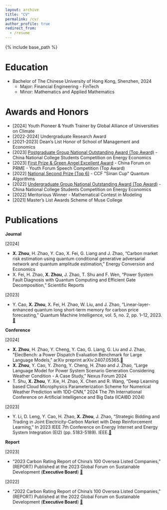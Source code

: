 ```yaml
---
layout: archive
title: "CV"
permalink: /cv/
author_profile: true
redirect_from:
  - /resume
---
```


{% include base_path %}

Education
======
* Bachelor of The Chinese University of Hong Kong, Shenzhen, 2024
  * Major: Financial Engineering - FinTech
  * Minor: Mathematics and Applied Mathematics

Awards and Honors
======
* [2024] Youth Pioneer & Youth Trainer by Global Alliance of Universities on Climate
* [2022-2024] Undergraduate Research Award
* [2021-2023] Dean’s List Honor of School of Management and Economics
* [2023] [Postgraduate Group National Outstanding Award (Top Award)](https://sme.cuhk.edu.cn/article/2311) - China National College Students Competition on Energy Economics
* [2023] [First Prize & Green Angel Excellent Award](https://sme.cuhk.edu.cn/article/2304) - China Forum on PRME - Youth Forum Speech Competition (Top Award)
* [2022] [National Second Prize (Top 6)](https://contest.originqc.com.cn/news/6) - CCF "Sinan Cup" Quantum Algorithms
* [2022] [Undergraduate Group National Outstanding Award (Top Award)](https://mp.weixin.qq.com/s?__biz=MzA4NzYzNzQyMA==&mid=2652501555&idx=2&sn=854066da629bde66af007b74b975398c&chksm=8bdb3af0bcacb3e6ab8b8ca46454df73b45175c4c47122a5b38a510a5ea6a61a995f719ec0cc&scene=27) - China National College Students Competition on Energy Economics
* [2022] Meritorious Winner - Mathematical Contest in Modeling
* [2021] Master’s List Awards Scheme of Muse College

Publications
======
**Journal**

[2024]
*  **X. Zhou**, H. Zhao, Y. Cao, X. Fei, G. Liang and J. Zhao, “Carbon market risk estimation using quantum conditional generative adversarial network and quantum amplitude estimation,” Energy Conversion and Economics
*  X. Fei, H. Zhao, **X. Zhou**, J. Zhao, T. Shu and F. Wen, “Power System Fault Diagnosis with Quantum Computing and Efficient Gate Decomposition,” Scientific Reports

[2023]
*  Y. Cao, **X. Zhou**, X. Fei, H. Zhao, W. Liu, and J. Zhao, “Linear-layer-enhanced quantum long short-term memory for carbon price forecasting,” Quantum Machine Intelligence, vol. 5, no. 2, pp. 1–12, 2023. [📄](https://link.springer.com/article/10.1007/s42484-023-00115-2)

 **Conference**

[2024] 
*  **X. Zhou**, H. Zhao, Y. Cheng, Y. Cao, G. Liang, G. Liu and J. Zhao, "ElecBench: a Power Dispatch Evaluation Benchmark for Large Language Models," arXiv preprint arXiv:2407.05365.[📄](https://arxiv.org/abs/2407.05365)
*  **X. Zhou**, Y. Cao, Y. Zhong, Y. Cheng, H. Zhao and J. Zhao, “Large Language Model for Power System Scenario Generation Considering Weather Condition - A Case Study,” Nexus Forum 2024
*  T. Shu, **X. Zhou**, Y. Xie, H. Zhao, X. Chen and R. Wang, “Deep Learning based Cloud Microphysics Parameterization Scheme for Numerical Weather Prediction with 1DD-CNN,” 2024 The 7th International Conference on Artificial Intelligence and Big Data (ICAIBD 2024)

[2023]
*  Y. Li, D. Leng, Y. Cao, H. Zhao, **X. Zhou**, J. Zhao, “Strategic Bidding and Trading in Joint Electricity-Carbon Market with Deep Reinforcement Learning,” In 2023 IEEE 7th Conference on Energy Internet and Energy System Integration (EI2) (pp. 5183-5189). IEEE.[📄](https://ieeexplore.ieee.org/abstract/document/10512704)

 **Report**
 
[2023]
* “2023 Carbon Rating Report of China’s 100 Oversea Listed Companies,” (REPORT) Published at the 2023 Global Forum on Sustainable Development (**Executive Board**) [📄](http://side-lab.com.cn:3100/)
  
[2022]
* “2022 Carbon Rating Report of China’s 100 Oversea Listed Companies,” (REPORT) Published at the 2022 Global Forum on Sustainable Development (**Executive Board**) [📄](https://airs.cuhk.edu.cn/files/2022-06/2022%20Carbon%20Rating%20Report%20of%20China%27s%20100%20Overseas%20Listed%20Companies_0.pdf)
